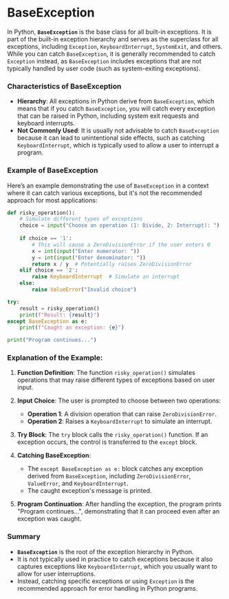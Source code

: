 # BaseException
In Python, **`BaseException`** is the base class for all built-in exceptions. It is part of the built-in exception hierarchy and serves as the superclass for all exceptions, including `Exception`, `KeyboardInterrupt`, `SystemExit`, and others. While you can catch `BaseException`, it is generally recommended to catch `Exception` instead, as `BaseException` includes exceptions that are not typically handled by user code (such as system-exiting exceptions).

### Characteristics of BaseException

- **Hierarchy**: All exceptions in Python derive from `BaseException`, which means that if you catch `BaseException`, you will catch every exception that can be raised in Python, including system exit requests and keyboard interrupts.
- **Not Commonly Used**: It is usually not advisable to catch `BaseException` because it can lead to unintentional side effects, such as catching `KeyboardInterrupt`, which is typically used to allow a user to interrupt a program.

### Example of BaseException

Here’s an example demonstrating the use of `BaseException` in a context where it can catch various exceptions, but it's not the recommended approach for most applications:

```python
def risky_operation():
    # Simulate different types of exceptions
    choice = input("Choose an operation (1: Divide, 2: Interrupt): ")
    
    if choice == '1':
        # This will cause a ZeroDivisionError if the user enters 0
        x = int(input("Enter numerator: "))
        y = int(input("Enter denominator: "))
        return x / y  # Potentially raises ZeroDivisionError
    elif choice == '2':
        raise KeyboardInterrupt  # Simulate an interrupt
    else:
        raise ValueError("Invalid choice")

try:
    result = risky_operation()
    print(f"Result: {result}")
except BaseException as e:
    print(f"Caught an exception: {e}")

print("Program continues...")
```

### Explanation of the Example:

1. **Function Definition**: The function `risky_operation()` simulates operations that may raise different types of exceptions based on user input.

2. **Input Choice**: The user is prompted to choose between two operations:
   - **Operation 1**: A division operation that can raise `ZeroDivisionError`.
   - **Operation 2**: Raises a `KeyboardInterrupt` to simulate an interrupt.

3. **Try Block**: The `try` block calls the `risky_operation()` function. If an exception occurs, the control is transferred to the `except` block.

4. **Catching BaseException**: 
   - The `except BaseException as e:` block catches any exception derived from `BaseException`, including `ZeroDivisionError`, `ValueError`, and `KeyboardInterrupt`.
   - The caught exception's message is printed.

5. **Program Continuation**: After handling the exception, the program prints "Program continues...", demonstrating that it can proceed even after an exception was caught.

### Summary

- **`BaseException`** is the root of the exception hierarchy in Python.
- It is not typically used in practice to catch exceptions because it also captures exceptions like `KeyboardInterrupt`, which you usually want to allow for user interruptions.
- Instead, catching specific exceptions or using `Exception` is the recommended approach for error handling in Python programs.